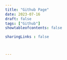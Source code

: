 ```yaml
---
title: "Github Page"
date: 2023-07-16
draft: false
tags: ["Github"]
showtableofcontents: false

sharingLinks : false



---
```



